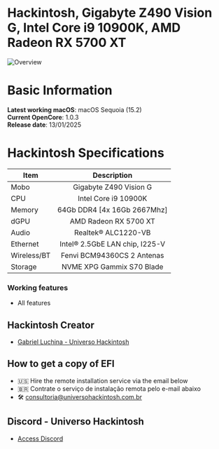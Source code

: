 # Hackintosh, Gigabyte Z490 Vision G, Intel Core i9 10900K, AMD Radeon RX 5700 XT

![Overview](https://github.com/user-attachments/assets/a4da9445-23b6-4308-8ff0-e4fdabaff6da)

# Basic Information

**Latest working macOS**: macOS Sequoia (15.2)
<br>
**Current OpenCore**: 1.0.3
<br>
**Release date**: 13/01/2025

# Hackintosh Specifications
|Item|Description|
|-|:-------:|
|Mobo|Gigabyte Z490 Vision G|
|CPU|Intel Core i9 10900K|
|Memory|64Gb DDR4 [4x 16Gb 2667Mhz]|
|dGPU|AMD Radeon RX 5700 XT|
|Audio|Realtek® ALC1220-VB|
|Ethernet|Intel® 2.5GbE LAN chip, I225-V|
|Wireless/BT|Fenvi BCM94360CS 2 Antenas|
|Storage|NVME XPG Gammix S70 Blade|

### Working features
- All features

## Hackintosh Creator
- [Gabriel Luchina - Universo Hackintosh](https://luchina.com.br)

## How to get a copy of EFI
- 🇺🇸 Hire the remote installation service via the email below
- 🇧🇷 Contrate o serviço de instalação remota pelo e-mail abaixo
- 🛠️ [consultoria@universohackintosh.com.br](mailto:consultoria@universohackintosh.com.br)

## Discord - Universo Hackintosh
- [Access Discord](https://discord.universohackintosh.com.br)
